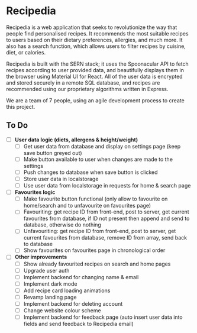 # Recipedia

Recipedia is a web application that seeks to revolutionize the way that people find personalised recipes. It recommends the most suitable recipes to users based on their dietary preferences, allergies, and much more. It also has a search function, which allows users to filter recipes by cuisine, diet, or calories.

Recipedia is built with the SERN stack; it uses the Spoonacular API to fetch recipes according to user provided data, and beautifully displays them in the browser using Material UI for React. All of the user data is encrypted and stored securely in a remote SQL database, and recipes are recommended using our proprietary algorithms written in Express.

We are a team of 7 people, using an agile development process to create this project.

## To Do
- [ ] **User data logic (diets, allergens & height/weight)**
  - [ ] Get user data from database and display on settings page (keep save button greyed out)
  - [ ] Make button available to user when changes are made to the settings
  - [ ] Push changes to database when save button is clicked
  - [ ] Store user data in localstorage
  - [ ] Use user data from localstorage in requests for home & search page
- [ ] **Favourites logic**
  - [ ] Make favourite button functional (only allow to favourite on home/search and to unfavourite on favourites  page)
  - [ ] Favouriting: get recipe ID from front-end, post to server, get current favourites from database, if ID not present then append and send to database, otherwise do nothing
  - [ ] Unfavouriting: get recipe ID from front-end, post to server, get current favourites from database, remove ID from array, send back to database
  - [ ] Show favourites on favourites page in chronological order
- [ ] **Other improvements**
  - [ ] Show already favourited recipes on search and home pages
  - [ ] Upgrade user auth
  - [ ] Implement backend for changing name & email
  - [ ] Implement dark mode
  - [ ] Add recipe card loading animations
  - [ ] Revamp landing page
  - [ ] Implement backend for deleting account
  - [ ] Change website colour scheme
  - [ ] Implement backend for feedback page (auto insert user data into fields and send feedback to Recipedia email)
